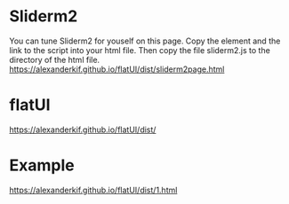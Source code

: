 # Sliderm2
You can tune Sliderm2 for youself on this page. Copy the element and the link to the script into your html file. Then  copy the file sliderm2.js to the directory of the html file.
https://alexanderkif.github.io/flatUI/dist/sliderm2page.html
# flatUI
https://alexanderkif.github.io/flatUI/dist/
# Example
https://alexanderkif.github.io/flatUI/dist/1.html
